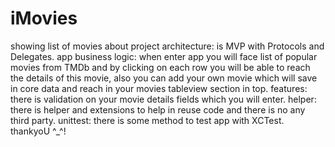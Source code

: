 # iMovies
showing list of movies
about project architecture: is MVP with Protocols and Delegates.
app business logic: when enter app you will face list of popular movies from TMDb and by clicking on each row you will be able to reach the details of this movie, also you can add your own movie which will save in core data and reach in your movies tableview section in top.
features: there is validation on your movie details fields which you will enter.
helper: there is helper and extensions to help in reuse code and there is no any third party.
unittest: there is some method to test app with XCTest.
thankyoU ^_^!
